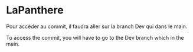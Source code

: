 #  LaPanthere

Pour accéder au commit, il faudra aller sur la branch Dev qui dans le main.

To access the commit, you will have to go to the Dev branch which in the main.
